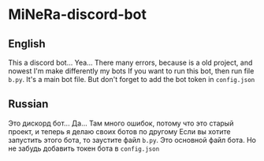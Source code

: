 # MiNeRa-discord-bot
## English
This a discord bot... Yea... There many errors, because is a old project, and nowest I'm make differently my bots
If you want to run this bot, then run file `b.py`. It's a main bot file. But don't forget to add the bot token in `config.json`
## Russian
Это дискорд бот... Да... Там много ошибок, потому что это старый проект, и теперь я делаю своих ботов по другому
Если вы хотите запустить этого бота, то заустите файл `b.py`. Это основной файл бота. Но не забудь добавить токен бота в `config.json`

